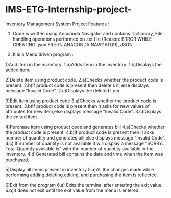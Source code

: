 # IMS-ETG-Internship-project-
Inventory Management System Project
Features :

1) Code is written using Anaconda Navigator and contains Dictionary, File handling operations performed on .txt file (Reason: ERROR WHILE CREATING .json FILE IN ANACONDA NAVIGATOR), JSON

2) It is a Menu driven program :

  1)Add item in the inventory.
    1.a)Adds item in the inventory.
    1.b)Displays the added item.
    
  2)Delete item using product code.
    2.a)Checks whether the product code is present.
    2.b)If product code is present then delete's it, else displays message "Invalid Code".
    2.c)Displays the deleted item.
    
  3)Edit item using product code
    3.a)Checks whether the product code is present.
    3.b)If product code is present then it asks for new values of attributes for new item,else displays message "Invalid Code".
    3.c)Displays the edited item.
    
  4)Purchase item using product code and generates bill
    4.a)Checks whether the product code is present.
    4.b)If product code is present then it asks number of quantity and generates bill,else displays message "Invalid Code".
    4.c) If number of quantity is not available it will display a message "SORRY... Total Quantity available is" with the number of quantity available in the inventory.
    4.d)Generated bill contains the date and time when the item was purchased.
    
  5)Display all items present in inventory
   5.a)All the changes made while performing adding,deleting.editing, and purchasing the item is reflected.
   
  6)Exit from the program
   6.a) Exits the terminal after entering the exit value.
   6.b)It does not exit until the exit value from the menu is entered.
